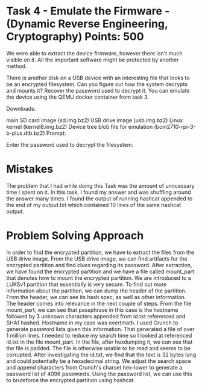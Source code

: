 # Task 4 - Emulate the Firmware - (Dynamic Reverse Engineering, Cryptography) Points: 500
We were able to extract the device firmware, however there isn't much visible on it. All the important software might be protected by another method.

There is another disk on a USB device with an interesting file that looks to be an encrypted filesystem. Can you figure out how the system decrypts and mounts it? Recover the password used to decrypt it. You can emulate the device using the QEMU docker container from task 3.

Downloads:

main SD card image (sd.img.bz2) USB drive image (usb.img.bz2) Linux kernel (kernel8.img.bz2) Device tree blob file for emulation (bcm2710-rpi-3-b-plus.dtb.bz2) Prompt:

Enter the password used to decrypt the filesystem.

# Mistakes
The problem that I had while doing this Task was the amount of unncessary time I spent on it. In this task, I found my answer and was shuffling around the answer many times. I found the output of running hashcat appended to the end of my output.txt which contained 10 lines of the same hashcat output.

# Problem Solving Approach
In order to find the encrypted partition, we have to extract the files from the USB drive image. 
From the USB drive image, we can find artifacts for the encrypted partition and find clues regarding its password. 
After extraction, we have found the encrypted partition and we have a file called mount_part that denotes how to mount the encrypted partition. We are introduced to a LUKSv1 partition that essentially is very secure. 
To find out more information about the partition, we can dump the header of the partition. From the header, we can see its hash spec, as well as other information. 
The header comes into relevance in the next couple of steps. From the file mount_part, we can see that passphrase in this case is the hostname followed by 3 unknown characters appended from id.txt referenced and SHA1 hashed. 
Hostname in my case was overtmath. I used Crunch to generate password lists given this information. 
That generated a file of over 1 million lines. I needed to reduce my search time so I looked at referenced id.txt in the file mount_part. 
In the file, after hexdumping it, we can see that the file is padded. The file is otherwise unable to be read and seems to be corrupted. 
After investigating the id.txt, we find that the text is 32 bytes long and could potentially be a hexadecimal string. 
We adjust the search space and append characters from Crunch's charset hex-lower to generate a password list of 4096 passwords. 
Using the password list, we can use this to bruteforce the encrypted partition using hashcat.
